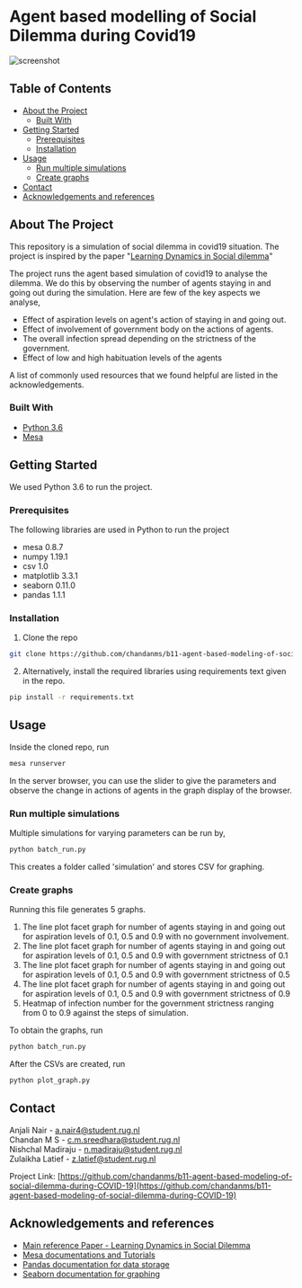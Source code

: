 # Agent based modelling of Social Dilemma during Covid19


![screenshot](https://user-images.githubusercontent.com/24457135/98160799-037d0f80-1edf-11eb-8f88-3c8aa1ad8a2d.png)

<!-- TABLE OF CONTENTS -->
## Table of Contents

* [About the Project](#about-the-project)
  * [Built With](#built-with)
* [Getting Started](#getting-started)
  * [Prerequisites](#prerequisites)
  * [Installation](#installation)
* [Usage](#usage)
  * [Run multiple simulations](#run-multiple-simulations)
  * [Create graphs](#create-graphs)
* [Contact](#contact)
* [Acknowledgements and references](#acknowledgements-and-references)



<!-- ABOUT THE PROJECT -->
## About The Project

This repository is a simulation of social dilemma in covid19 situation. The project is inspired by the paper "[Learning Dynamics in Social dilemma](https://www.pnas.org/content/99/suppl_3/7229)" 

The project runs the agent based simulation of covid19 to analyse the dilemma. We do this by observing the number of agents staying in and going out during the simulation. Here are few of the key aspects we analyse,

* Effect of aspiration levels on agent's action of staying in and going out.
* Effect of involvement of government body on the actions of agents.
* The overall infection spread depending on the strictness of the government.
* Effect of low and high habituation levels of the agents

A list of commonly used resources that we found helpful are listed in the acknowledgements.

### Built With

* [Python 3.6](https://www.python.org/)
* [Mesa](https://mesa.readthedocs.io/en/stable/)


<!-- GETTING STARTED -->
## Getting Started

We used Python 3.6 to run the project.


### Prerequisites

The following libraries are used in Python to run the project


* mesa 0.8.7
* numpy 1.19.1
* csv 1.0
* matplotlib 3.3.1
* seaborn 0.11.0
* pandas 1.1.1


### Installation

1. Clone the repo
```sh
git clone https://github.com/chandanms/b11-agent-based-modeling-of-social-dilemma-during-COVID-19.git
```
2. Alternatively, install the required libraries using requirements text given in the repo.
```sh
pip install -r requirements.txt
```



## Usage

Inside the cloned repo, run

```sh
mesa runserver
```

In the server browser, you can use the slider to give the parameters and observe the change in actions of agents in the graph display of the browser.

### Run multiple simulations

Multiple simulations for varying parameters can be run by,

```sh
python batch_run.py
```

This creates a folder called 'simulation' and stores CSV for graphing.

### Create graphs

Running this file generates 5 graphs.

1. The line plot facet graph for number of agents staying in and going out for aspiration levels of 0.1, 0.5 and 0.9 with no government involvement.
2. The line plot facet graph for number of agents staying in and going out for aspiration levels of 0.1, 0.5 and 0.9 with government strictness of 0.1
3. The line plot facet graph for number of agents staying in and going out for aspiration levels of 0.1, 0.5 and 0.9 with government strictness of 0.5
4. The line plot facet graph for number of agents staying in and going out for aspiration levels of 0.1, 0.5 and 0.9 with government strictness of 0.9
5. Heatmap of infection number for the government strictness ranging from 0 to 0.9 against the steps of simulation.

To obtain the graphs, run 

```sh
python batch_run.py
```
After the CSVs are created, run

```sh
python plot_graph.py
```

<!-- CONTACT -->
## Contact

Anjali Nair - a.nair4@student.rug.nl  
Chandan M S - c.m.sreedhara@student.rug.nl  
Nishchal Madiraju - n.madiraju@student.rug.nl  
Zulaikha Latief - z.latief@student.rug.nl  

Project Link: [https://github.com/chandanms/b11-agent-based-modeling-of-social-dilemma-during-COVID-19](https://github.com/chandanms/b11-agent-based-modeling-of-social-dilemma-during-COVID-19)



<!-- ACKNOWLEDGEMENTS -->
## Acknowledgements and references
* [Main reference Paper - Learning Dynamics in Social Dilemma](https://www.pnas.org/content/99/suppl_3/7229)
* [Mesa documentations and Tutorials](https://mesa.readthedocs.io/en/stable/tutorials/intro_tutorial.html)
* [Pandas documentation for data storage](https://pandas.pydata.org/docs/)
* [Seaborn documentation for graphing](https://seaborn.pydata.org/)

